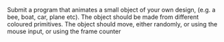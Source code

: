 Submit a program that animates a small object of your own design, (e.g. a bee, boat, car, plane etc). The object should be made from different coloured primitives. The object should move, either randomly, or using the mouse input, or using the frame counter

